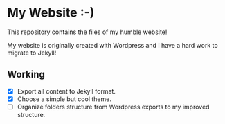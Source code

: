 # My Website :-)

This repository contains the files of my humble website!

My website is originally created with Wordpress and i have a hard work to migrate to Jekyll!

## Working

- [X] Export all content to Jekyll format.
- [X] Choose a simple but cool theme.
- [ ] Organize folders structure from Wordpress exports to my improved structure.
